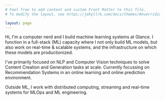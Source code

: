 ```yaml
---
# Feel free to add content and custom Front Matter to this file.
# To modify the layout, see https://jekyllrb.com/docs/themes/#overriding-theme-defaults

layout: page
---
```


Hi, I'm a computer nerd and I build machine learning systems at Glance. I function in a full-stack (ML) capacity where I not only build ML models, but also work on real-time & scalable systems, and the infrastructure on which these models are productionized.

I've primarily focused on NLP and Computer Vision techniques to solve Content Creation and Generation tasks at scale. Currently focussing on Recommendation Systems in an online learning and online prediction environment.

Outside ML, I work with distributed computing, streaming and real-time systems for MLOps and ML engineering.